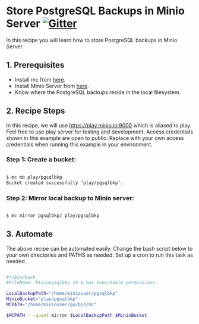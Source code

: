 # Store PostgreSQL Backups in Minio Server [![Gitter](https://badges.gitter.im/Join%20Chat.svg)](https://gitter.im/minio/minio?utm_source=badge&utm_medium=badge&utm_campaign=pr-badge&utm_content=badge)

In this recipe you will learn how to store PostgreSQL backups in Minio Server.

## 1. Prerequisites

* Install mc from [here](https://docs.minio.io/docs/minio-client-quickstart-guide).
* Install Minio Server from [here](https://docs.minio.io/docs/minio ).
* Know where the PostgreSQL backups reside in the local filesystem.
 
## 2. Recipe Steps

In this recipe, we will use https://play.minio.io:9000 which is aliased to play. Feel free to use play server for testing and development. Access credentials shown in this example are open to public. 
Replace with your own access credentials when running this example in your environment.

### Step 1: Create a bucket:

```sh

$ mc mb play/pgsqlbkp
Bucket created successfully ‘play/pgsqlbkp’.

```

### Step 2: Mirror local backup to Minio server:

```sh

$ mc mirror pgsqlbkp/ play/pgsqlbkp

```

## 3. Automate

The above recipe can be automated easily. Change the bash script below to your own directories and PATHS as needed. Set up a cron to run this task as needed.

```sh

#!/bin/bash
#FileName: Miniopgsqlbkp.sh & has executable permissions.

LocalBackupPath="/home/miniouser/pgsqlbkp"
MinioBucket="play/pgsqlbkp"
MCPATH="/home/miniouser/go/bin/mc"

$MCPATH - -quiet mirror $LocalBackupPath $MinioBucket

```
